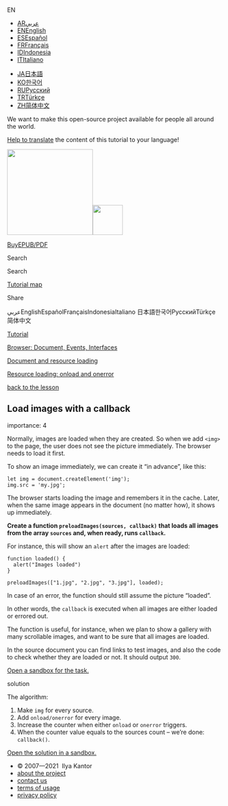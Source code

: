 EN

- <a href="https://ar.javascript.info/" class="supported-langs__link"><span class="supported-langs__brief">AR</span><span class="supported-langs__title">عربي</span></a>
- <a href="https://javascript.info/task/load-img-callback" class="supported-langs__link"><span class="supported-langs__brief">EN</span><span class="supported-langs__title">English</span></a>
- <a href="https://es.javascript.info/task/load-img-callback" class="supported-langs__link"><span class="supported-langs__brief">ES</span><span class="supported-langs__title">Español</span></a>
- <a href="https://fr.javascript.info/task/load-img-callback" class="supported-langs__link"><span class="supported-langs__brief">FR</span><span class="supported-langs__title">Français</span></a>
- <a href="https://id.javascript.info/" class="supported-langs__link"><span class="supported-langs__brief">ID</span><span class="supported-langs__title">Indonesia</span></a>
- <a href="https://it.javascript.info/task/load-img-callback" class="supported-langs__link"><span class="supported-langs__brief">IT</span><span class="supported-langs__title">Italiano</span></a>

<!-- -->

- <a href="https://ja.javascript.info/task/load-img-callback" class="supported-langs__link"><span class="supported-langs__brief">JA</span><span class="supported-langs__title">日本語</span></a>
- <a href="https://ko.javascript.info/" class="supported-langs__link"><span class="supported-langs__brief">KO</span><span class="supported-langs__title">한국어</span></a>
- <a href="https://learn.javascript.ru/task/load-img-callback" class="supported-langs__link"><span class="supported-langs__brief">RU</span><span class="supported-langs__title">Русский</span></a>
- <a href="https://tr.javascript.info/" class="supported-langs__link"><span class="supported-langs__brief">TR</span><span class="supported-langs__title">Türkçe</span></a>
- <a href="https://zh.javascript.info/task/load-img-callback" class="supported-langs__link"><span class="supported-langs__brief">ZH</span><span class="supported-langs__title">简体中文</span></a>

We want to make this open-source project available for people all around the world.

[Help to translate](https://javascript.info/translate) the content of this tutorial to your language!

<a href="/" class="sitetoolbar__link sitetoolbar__link_logo"><img src="/img/sitetoolbar__logo_en.svg" class="sitetoolbar__logo sitetoolbar__logo_normal" role="presentation" width="200" /><img src="/img/sitetoolbar__logo_small_en.svg" class="sitetoolbar__logo sitetoolbar__logo_small" role="presentation" width="70" /></a>

<a href="/ebook" class="buy-book-button"><span class="buy-book-button__extra-text">Buy</span>EPUB/PDF</a>

Search

Search

<a href="/tutorial/map" class="map"><span class="map__text">Tutorial map</span></a>

<span class="share-icons__title">Share</span><a href="https://twitter.com/share?url=https%3A%2F%2Fjavascript.info%2Ftask%2Fload-img-callback" class="share share_tw"></a><a href="https://www.facebook.com/sharer/sharer.php?s=100&amp;p%5Burl%5D=https%3A%2F%2Fjavascript.info%2Ftask%2Fload-img-callback" class="share share_fb"></a>

عربيEnglishEspañolFrançaisIndonesiaItaliano 日本語한국어РусскийTürkçe 简体中文

<a href="/" class="breadcrumbs__link"><span class="breadcrumbs__hidden-text">Tutorial</span></a>

<a href="/ui" class="breadcrumbs__link"><span>Browser: Document, Events, Interfaces</span></a>

<a href="/loading" class="breadcrumbs__link"><span>Document and resource loading</span></a>

<a href="/onload-onerror" class="breadcrumbs__link"><span>Resource loading: onload and onerror</span></a>

<a href="/onload-onerror" class="task-single__back"><span>back to the lesson</span></a>

## Load images with a callback

<span class="task__importance" title="How important is the task, from 1 to 5">importance: 4</span>

Normally, images are loaded when they are created. So when we add `<img>` to the page, the user does not see the picture immediately. The browser needs to load it first.

To show an image immediately, we can create it “in advance”, like this:

    let img = document.createElement('img');
    img.src = 'my.jpg';

The browser starts loading the image and remembers it in the cache. Later, when the same image appears in the document (no matter how), it shows up immediately.

**Create a function `preloadImages(sources, callback)` that loads all images from the array `sources` and, when ready, runs `callback`.**

For instance, this will show an `alert` after the images are loaded:

    function loaded() {
      alert("Images loaded")
    }

    preloadImages(["1.jpg", "2.jpg", "3.jpg"], loaded);

In case of an error, the function should still assume the picture “loaded”.

In other words, the `callback` is executed when all images are either loaded or errored out.

The function is useful, for instance, when we plan to show a gallery with many scrollable images, and want to be sure that all images are loaded.

In the source document you can find links to test images, and also the code to check whether they are loaded or not. It should output `300`.

[Open a sandbox for the task.](https://plnkr.co/edit/dZ22M5URaGd0Dx0Q?p=preview)

solution

The algorithm:

1.  Make `img` for every source.
2.  Add `onload/onerror` for every image.
3.  Increase the counter when either `onload` or `onerror` triggers.
4.  When the counter value equals to the sources count – we’re done: `callback()`.

[Open the solution in a sandbox.](https://plnkr.co/edit/D31flNmxdXwV2g8G?p=preview)

- © 2007—2021  Ilya Kantor
- <a href="/about" class="page-footer__link">about the project</a>
- <a href="/about#contact-us" class="page-footer__link">contact us</a>
- <a href="/terms" class="page-footer__link">terms of usage</a>
- <a href="/privacy" class="page-footer__link">privacy policy</a>
